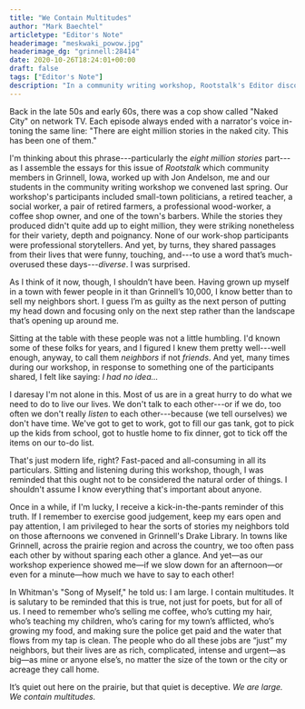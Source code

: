 ```yaml
---
title: "We Contain Multitudes"
author: "Mark Baechtel"
articletype: "Editor's Note"
headerimage: "meskwaki_powow.jpg"
headerimage_dg: "grinnell:28414"
date: 2020-10-26T18:24:01+00:00
draft: false
tags: ["Editor's Note"]
description: "In a community writing workshop, Rootstalk's Editor discovered a small town's true diversity."
---
```


Back  in  the  late  50s  and  early  60s,  there  was  a  cop show called "Naked City" on network TV. Each  episode  always  ended  with  a  narrator's  voice  in-toning the same line: "There are eight million stories in the naked city. This has been one of them."

I'm  thinking  about  this  phrase---particularly  the  *eight  million  stories* part---as  I  assemble  the  essays  for  this  issue  of  *Rootstalk* which  community  members  in  Grinnell, Iowa, worked up with Jon Andelson, me and our  students  in  the  community  writing  workshop  we  convened  last  spring.  Our  workshop's  participants  included small-town politicians, a retired teacher, a social worker, a pair of retired farmers, a professional wood-worker, a coffee shop owner, and one of the town's barbers.  While  the  stories  they  produced  didn't  quite  add  up  to  eight  million,  they  were  striking  nonetheless  for  their variety, depth and poignancy. None of our work-shop  participants  were  professional  storytellers.  And  yet,  by  turns,  they  shared  passages  from  their  lives  that  were  funny,  touching,  and---to  use  a  word  that’s  much-overused these days---*diverse*. I was surprised.

As I think of it now, though, I shouldn’t have been. Having grown up myself in a town with fewer people in it than Grinnell’s 10,000, I know better than to sell my neighbors short. I guess I’m as guilty as the next person of putting my head down and focusing only on the next step rather than the landscape that’s opening up around me.

Sitting at the table with these people was not a little humbling. I'd  known some of these folks for years, and I  figured  I  knew  them  pretty  well---well  enough,  anyway, to call them *neighbors* if not *friends*. And yet, many times  during  our  workshop,  in  response  to  something  one  of  the  participants  shared,  I  felt  like  saying:  *I  had  no idea...*

I daresay I'm not alone in this. Most of us are in a great hurry to do what we need to do to live our lives. We don't talk to each other---or if we do, too often we don't really *listen* to each other---because  (we  tell  ourselves) we don't have time. We've got to get to work, got to fill our gas tank, got to pick up the kids from school, got to hustle home to fix dinner, got to tick off the items on our to-do list.

That's just modern life, right? Fast-paced and all-consuming in all its particulars. Sitting and listening during this workshop, though, I was reminded that this ought not to be considered the natural order of things. I shouldn't assume I know everything that's important about anyone.

Once in a while, if I'm lucky, I receive a kick-in-the-pants reminder of this truth. If I remember to exercise good judgement, keep my ears open and pay attention, I am privileged to hear the sorts of stories my neighbors told on those afternoons we convened in Grinnell's Drake Library. In towns like Grinnell, across the prairie region and across the country, we too often pass each other by without sparing each other a glance. And yet—as our workshop experience showed me—if we slow down for an afternoon—or even for a minute—how much we have to say to each other!

In Whitman's "Song of Myself," he told us: I am large. I contain multitudes. It is salutary to be reminded that this is true, not just for poets, but for all of us. I need to remember who’s selling me coffee, who’s cutting my hair, who’s teaching my children, who’s caring for my town’s afflicted, who’s growing my food, and making sure the police get paid and the water that flows from my tap is clean. The people who do all these jobs are “just” my neighbors, but their lives are as rich, complicated, intense and urgent—as big—as mine or anyone else’s, no matter the size of the town or the city or acreage they call home.

It’s quiet out here on the prairie, but that quiet is deceptive. *We are large. We contain multitudes.*
